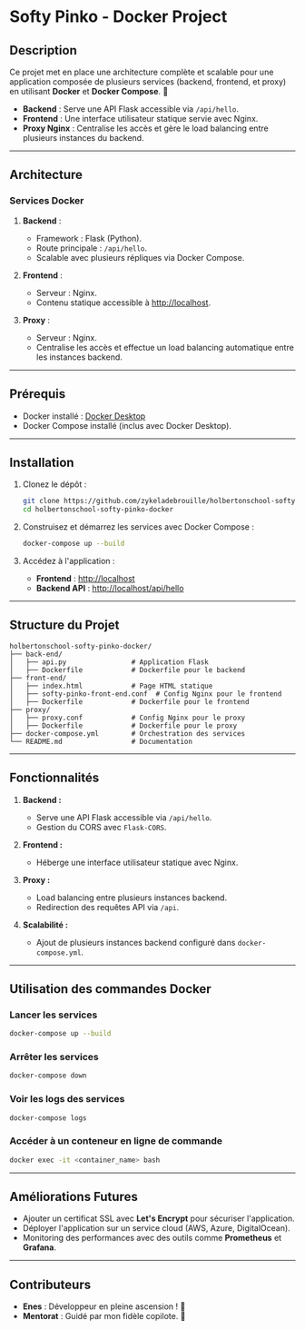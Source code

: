 # **Softy Pinko - Docker Project**

## **Description**

Ce projet met en place une architecture complète et scalable pour une application composée de plusieurs services (backend, frontend, et proxy) en utilisant **Docker** et **Docker Compose**. 🚀

- **Backend** : Serve une API Flask accessible via `/api/hello`.
- **Frontend** : Une interface utilisateur statique servie avec Nginx.
- **Proxy Nginx** : Centralise les accès et gère le load balancing entre plusieurs instances du backend.

---

## **Architecture**

### Services Docker

1. **Backend** :
   - Framework : Flask (Python).
   - Route principale : `/api/hello`.
   - Scalable avec plusieurs répliques via Docker Compose.

2. **Frontend** :
   - Serveur : Nginx.
   - Contenu statique accessible à [http://localhost](http://localhost).

3. **Proxy** :
   - Serveur : Nginx.
   - Centralise les accès et effectue un load balancing automatique entre les instances backend.

---

## **Prérequis**

- Docker installé : [Docker Desktop](https://www.docker.com/products/docker-desktop)
- Docker Compose installé (inclus avec Docker Desktop).

---

## **Installation**

1. Clonez le dépôt :

   ```bash
   git clone https://github.com/zykeladebrouille/holbertonschool-softy-pinko-docker.git
   cd holbertonschool-softy-pinko-docker
   ```

2. Construisez et démarrez les services avec Docker Compose :

   ```bash
   docker-compose up --build
   ```

3. Accédez à l'application :
   - **Frontend** : [http://localhost](http://localhost)
   - **Backend API** : [http://localhost/api/hello](http://localhost/api/hello)

---

## **Structure du Projet**

```plaintext
holbertonschool-softy-pinko-docker/
├── back-end/
│   ├── api.py                # Application Flask
│   ├── Dockerfile            # Dockerfile pour le backend
├── front-end/
│   ├── index.html            # Page HTML statique
│   ├── softy-pinko-front-end.conf  # Config Nginx pour le frontend
│   ├── Dockerfile            # Dockerfile pour le frontend
├── proxy/
│   ├── proxy.conf            # Config Nginx pour le proxy
│   ├── Dockerfile            # Dockerfile pour le proxy
├── docker-compose.yml        # Orchestration des services
└── README.md                 # Documentation
```

---

## **Fonctionnalités**

1. **Backend :**
   - Serve une API Flask accessible via `/api/hello`.
   - Gestion du CORS avec `Flask-CORS`.

2. **Frontend :**
   - Héberge une interface utilisateur statique avec Nginx.

3. **Proxy :**
   - Load balancing entre plusieurs instances backend.
   - Redirection des requêtes API via `/api`.

4. **Scalabilité :**
   - Ajout de plusieurs instances backend configuré dans `docker-compose.yml`.

---

## **Utilisation des commandes Docker**

### Lancer les services

```bash
docker-compose up --build
```

### Arrêter les services

```bash
docker-compose down
```

### Voir les logs des services

```bash
docker-compose logs
```

### Accéder à un conteneur en ligne de commande

```bash
docker exec -it <container_name> bash
```

---

## **Améliorations Futures**

- Ajouter un certificat SSL avec **Let's Encrypt** pour sécuriser l'application.
- Déployer l'application sur un service cloud (AWS, Azure, DigitalOcean).
- Monitoring des performances avec des outils comme **Prometheus** et **Grafana**.

---

## **Contributeurs**

- **Enes** : Développeur en pleine ascension ! 🚀
- **Mentorat** : Guidé par mon fidèle copilote. 🤖
